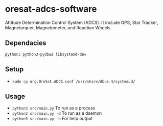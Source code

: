 # oresat-adcs-software
Attitude Determination Control System (ADCS). It include GPS, Star Tracker, Magnetorquer, Magnetometer, and Reaction Wheels.


## Dependacies
`python3 python3-pydbus libsystemd-dev`

## Setup
- `sudo cp org.OreSat.ADCS.conf /usr/share/dbus-1/system.d/`

## Usage
- `python3 src/main.py` To run as a process
- `python3 src/main.py -d` To run as a daemon
- `python3 src/main.py -h` For help output

